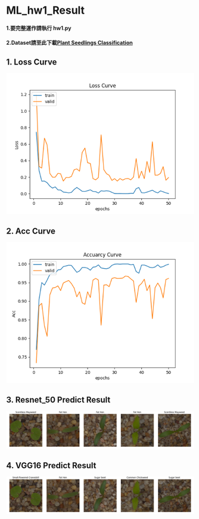 # ML_hw1_Result
#### 1.要完整運作請執行 __hw1.py__
#### 2.Dataset請至此下載[Plant Seedlings Classification](https://www.kaggle.com/c/plant-seedlings-classification/data)
## 1. Loss Curve
![loss](PIC/loss_curve.png)

## 2. Acc Curve
![loss](PIC/acc_curve.png)

## 3. Resnet_50 Predict Result
![loss](PIC/test_result.png)

## 4. VGG16 Predict Result
![loss](PIC/test_result2.png)
